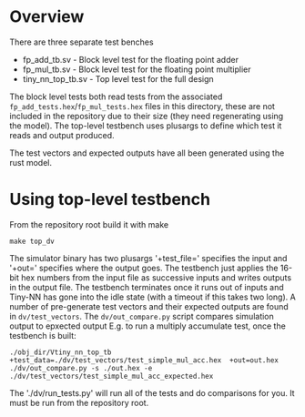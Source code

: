 # Overview

There are three separate test benches

 - fp_add_tb.sv - Block level test for the floating point adder
 - fp_mul_tb.sv - Block level test for the floating point multiplier
 - tiny_nn_top_tb.sv - Top level test for the full design

The block level tests both read tests from the associated
`fp_add_tests.hex`/`fp_mul_tests.hex` files in this directory, these are not
included in the repository due to their size (they need regenerating using the
model). The top-level testbench uses plusargs to define which test it reads and
output produced.

The test vectors and expected outputs have all been generated using the rust
model.

# Using top-level testbench

From the repository root build it with make

```
make top_dv
```

The simulator binary has two plusargs '+test_file=' specifies the input and
'+out=' specifies where the output goes. The testbench just applies the 16-bit
hex numbers from the input file as successive inputs and writes outputs in the
output file. The testbench terminates once it runs out of inputs and Tiny-NN has
gone into the idle state (with a timeout if this takes two long). A number of
pre-generate test vectors and their expected outputs are found in
`dv/test_vectors`. The `dv/out_compare.py` script compares simulation output to
epxected output E.g. to run a multiply accumulate test, once the testbench is
built:

```
./obj_dir/Vtiny_nn_top_tb +test_data=./dv/test_vectors/test_simple_mul_acc.hex  +out=out.hex
./dv/out_compare.py -s ./out.hex -e ./dv/test_vectors/test_simple_mul_acc_expected.hex
```

The './dv/run_tests.py' will run all of the tests and do comparisons for you. It
must be run from the repository root.
